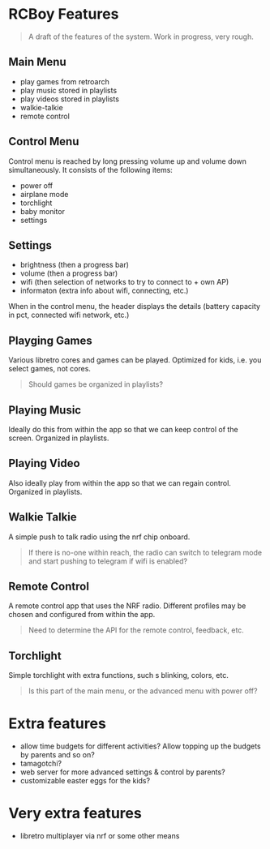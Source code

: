 # RCBoy Features

> A draft of the features of the system. Work in progress, very rough. 

## Main Menu

- play games from retroarch
- play music stored in playlists
- play videos stored in playlists
- walkie-talkie
- remote control

## Control Menu

Control menu is reached by long pressing volume up and volume down simultaneously. It consists of the following items:

- power off
- airplane mode
- torchlight
- baby monitor
- settings

## Settings

- brightness (then a progress bar) 
- volume (then a progress bar)
- wifi (then selection of networks to try to connect to + own AP)
- informaton (extra info about wifi, connecting, etc.)

When in the control menu, the header displays the details (battery capacity in pct, connected wifi network, etc.)

## Playging Games

Various libretro cores and games can be played. Optimized for kids, i.e. you select games, not cores. 

> Should games be organized in playlists?

## Playing Music

Ideally do this from within the app so that we can keep control of the screen. Organized in playlists. 

## Playing Video

Also ideally play from within the app so that we can regain control. Organized in playlists. 

## Walkie Talkie

A simple push to talk radio using the nrf chip onboard.

> If there is no-one within reach, the radio can switch to telegram mode and start pushing to telegram if wifi is enabled?

## Remote Control

A remote control app that uses the NRF radio. Different profiles may be chosen and configured from within the app. 

> Need to determine the API for the remote control, feedback, etc. 

## Torchlight

Simple torchlight with extra functions, such s blinking, colors, etc. 

> Is this part of the main menu, or the advanced menu with power off? 

# Extra features

- allow time budgets for different activities? Allow topping up the budgets by parents and so on? 
- tamagotchi? 
- web server for more advanced settings & control by parents? 
- customizable easter eggs for the kids? 

# Very extra features

- libretro multiplayer via nrf or some other means

